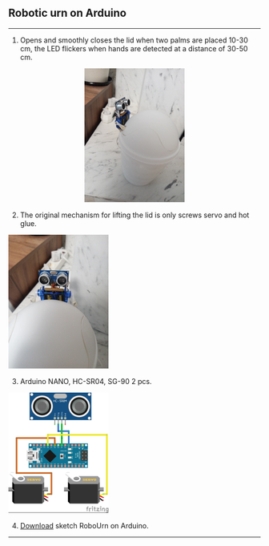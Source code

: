 ## Robotic urn on Arduino
---
1. Opens and smoothly closes the lid when two palms are placed 10-30 cm, the LED flickers when hands are detected at a distance of 30-50 cm.  
<div align="center"><img src="full.png" /></div>

2. The original mechanism for lifting the lid is only screws servo and hot glue.  
<img src="front.png" />  

3. Arduino NANO, HC-SR04, SG-90 2 pcs.  
<img src="сircuit.png" />   

4. [Download](https://github.com/LeoRodX/RoboUrn/blob/main/RoboUrn.ino) sketch RoboUrn on Arduino.  
   
---
